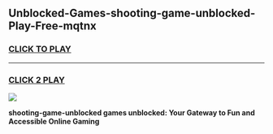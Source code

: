 
## Unblocked-Games-shooting-game-unblocked-Play-Free-mqtnx
<h3>
<a href="https://premium76.site?title=shooting-game-unblocked&ref=22A">CLICK TO PLAY</a></h3>
<hr>

<h3>
<a href="https://premium76.site?title=shooting-game-unblocked&ref=22A">CLICK 2 PLAY</a>
  
</h3>

<a href="https://premium76.site?title=shooting-game-unblocked&ref=22A"><img src="https://clearcache.store/games.png"></a>


**shooting-game-unblocked games unblocked: Your Gateway to Fun and Accessible Online Gaming**

